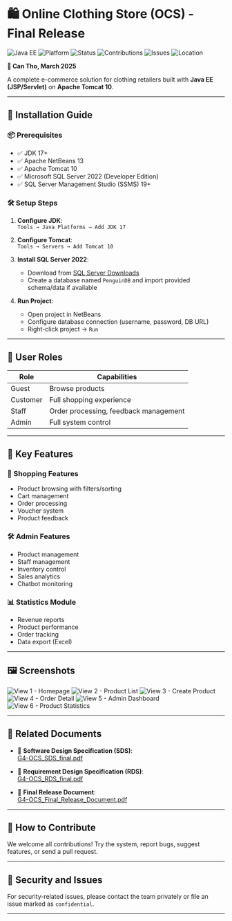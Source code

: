 # 🛍️ Online Clothing Store (OCS) - Final Release

![Java EE](https://img.shields.io/badge/Java%20EE-JSP%2FServlet-blue)
![Platform](https://img.shields.io/badge/Platform-Apache%20Tomcat%2010-lightgrey)
![Status](https://img.shields.io/badge/Release-Final-success)
![Contributions](https://img.shields.io/badge/Contributions-Welcome-brightgreen)
![Issues](https://img.shields.io/badge/Good%20First%20Issue-Yes-yellow)
![Location](https://img.shields.io/badge/Database-SQL%20Server2022-red)

**📍 Can Tho, March 2025**

A complete e-commerce solution for clothing retailers built with **Java EE (JSP/Servlet)** on **Apache Tomcat 10**.

---

## 🚀 Installation Guide

### 📦 Prerequisites
- ✅ JDK 17+
- ✅ Apache NetBeans 13
- ✅ Apache Tomcat 10
- ✅ Microsoft SQL Server 2022 (Developer Edition)
- ✅ SQL Server Management Studio (SSMS) 19+

### 🛠 Setup Steps
1. **Configure JDK**:  
   `Tools → Java Platforms → Add JDK 17`

2. **Configure Tomcat**:  
   `Tools → Servers → Add Tomcat 10`

3. **Install SQL Server 2022**:  
   - Download from [SQL Server Downloads](https://www.microsoft.com/en-us/sql-server/sql-server-downloads)
   - Create a database named `PenguinDB` and import provided schema/data if available

4. **Run Project**:  
   - Open project in NetBeans
   - Configure database connection (username, password, DB URL)
   - Right-click project → `Run`

---

## 👥 User Roles

| Role     | Capabilities                          |
|----------|---------------------------------------|
| Guest    | Browse products                       |
| Customer | Full shopping experience              |
| Staff    | Order processing, feedback management |
| Admin    | Full system control                   |

---

## 🌟 Key Features

### 🛒 Shopping Features
- Product browsing with filters/sorting  
- Cart management  
- Order processing  
- Voucher system  
- Product feedback

### 🛠️ Admin Features
- Product management  
- Staff management  
- Inventory control  
- Sales analytics  
- Chatbot monitoring

### 📊 Statistics Module
- Revenue reports  
- Product performance  
- Order tracking  
- Data export (Excel)

---

## 🖼️ Screenshots

![View 1 - Homepage](https://github.com/user-attachments/assets/da2d4001-6620-457d-b400-f0628d9edfc9)
![View 2 - Product List](https://github.com/user-attachments/assets/9f242f5d-5a27-4748-abb3-0a37ff0f0b4e)
![View 3 - Create Product](https://github.com/user-attachments/assets/e03435da-465a-4b83-8616-c87aabc220db)
![View 4 - Order Detail](https://github.com/user-attachments/assets/a03e4ff1-0f96-42a4-a6a3-46b4b8eb0869)
![View 5 - Admin Dashboard](https://github.com/user-attachments/assets/2650c03e-1002-438d-a7b8-1ff411b95f7c)
![View 6 - Product Statistics](https://github.com/user-attachments/assets/a17f5de1-7131-449c-9498-7bfdc03ca0bc)

---

## 📄 Related Documents

- 📘 **Software Design Specification (SDS)**:  
  [G4-OCS_SDS_final.pdf](https://github.com/user-attachments/files/19690413/G4-OCS_SDS_final.pdf)

- 📗 **Requirement Design Specification (RDS)**:  
  [G4-OCS_RDS_final.pdf](https://github.com/user-attachments/files/19690386/G4-OCS_RDS_final.pdf)

- 📙 **Final Release Document**:  
  [G4-OCS_Final_Release_Document.pdf](https://github.com/user-attachments/files/19690396/G4-OCS_Final.Release.Document.pdf)

---

## 🙌 How to Contribute

We welcome all contributions! Try the system, report bugs, suggest features, or send a pull request.

---

## 🔐 Security and Issues

For security-related issues, please contact the team privately or file an issue marked as `confidential`.

---


